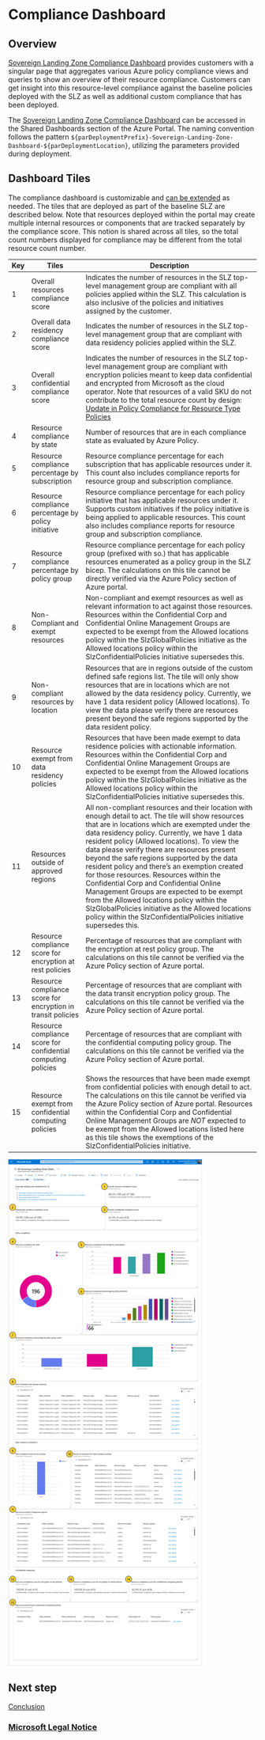# Compliance Dashboard

## Overview

[Sovereign Landing Zone Compliance Dashboard](https://portal.azure.com/#dashboard) provides customers with a singular page that aggregates various Azure policy compliance views and queries to show an overview of their resource compliance. Customers can get insight into this resource-level compliance against the baseline policies deployed with the SLZ as well as additional custom compliance that has been deployed.

The [Sovereign Landing Zone Compliance Dashboard](https://portal.azure.com/#dashboard) can be accessed in the Shared Dashboards section of the Azure Portal. The naming convention follows the pattern `${parDeploymentPrefix}-Sovereign-Landing-Zone-Dashboard-${parDeploymentLocation}`, utilizing the parameters provided during deployment.

## Dashboard Tiles

The compliance dashboard is customizable and [can be extended](scenarios/Extending-Compliance-Dashboard.md) as needed. The tiles that are deployed as part of the baseline SLZ are described below. Note that resources deployed within the portal may create multiple internal resources or components that are tracked separately by the compliance score. This notion is shared across all tiles, so the total count numbers displayed for compliance may be different from the total resource count number.

| Key | Tiles | Description |
|-----|--------|-------------|
| 1 | Overall resources compliance score | Indicates the number of resources in the SLZ top-level management group are compliant with all policies applied within the SLZ. This calculation is also inclusive of the policies and initiatives assigned by the customer. |
| 2 | Overall data residency compliance score | Indicates the number of resources in the SLZ top-level management group that are compliant with data residency policies applied within the SLZ. |
| 3 | Overall confidential compliance score | Indicates the number of resources in the SLZ top-level management group are compliant with encryption policies meant to keep data confidential and encrypted from Microsoft as the cloud operator. Note that resources of a valid SKU do not contribute to the total resource count by design: [Update in Policy Compliance for Resource Type Policies](https://azure.microsoft.com/updates/general-availability-update-in-policy-compliance-for-resource-type-policies/) |
| 4 | Resource compliance by state | Number of resources that are in each compliance state as evaluated by Azure Policy. |
| 5 | Resource compliance percentage by subscription | Resource compliance percentage for each subscription that has applicable resources under it. This count also includes compliance reports for resource group and subscription compliance. |
| 6 | Resource compliance percentage by policy initiative | Resource compliance percentage for each policy initiative that has applicable resources under it. Supports custom initiatives if the policy initiative is being applied to applicable resources. This count also includes compliance reports for resource group and subscription compliance. |
| 7 | Resource compliance percentage by policy group | Resource compliance percentage for each policy group (prefixed with so.) that has applicable resources enumerated as a policy group in the SLZ bicep. The calculations on this tile cannot be directly verified via the Azure Policy section of Azure portal. |
| 8 | Non-Compliant and exempt resources | Non-compliant and exempt resources as well as relevant information to act against those resources. Resources within the Confidential Corp and Confidential Online Management Groups are expected to be exempt from the Allowed locations policy within the SlzGlobalPolicies initiative as the Allowed locations policy within the SlzConfidentialPolicies initiative supersedes this. |
| 9 | Non-compliant resources by location | Resources that are in regions outside of the custom defined safe regions list. The tile will only show resources that are in locations which are not allowed by the data residency policy. Currently, we have 1 data resident policy (Allowed locations). To view the data please verify there are resources present beyond the safe regions supported by the data resident policy. |
| 10| Resource exempt from data residency policies | Resources that have been made exempt to data residence policies with actionable information. Resources within the Confidential Corp and Confidential Online Management Groups are expected to be exempt from the Allowed locations policy within the SlzGlobalPolicies initiative as the Allowed locations policy within the SlzConfidentialPolicies initiative supersedes this. |
| 11 | Resources outside of approved regions | All non-compliant resources and their location with enough detail to act. The tile will show resources that are in locations which are exempted under the data residency policy. Currently, we have 1 data resident policy (Allowed locations). To view the data please verify there are resources present beyond the safe regions supported by the data resident policy and there’s an exemption created for those resources. Resources within the Confidential Corp and Confidential Online Management Groups are expected to be exempt from the Allowed locations policy within the SlzGlobalPolicies initiative as the Allowed locations policy within the SlzConfidentialPolicies initiative supersedes this. |
| 12 | Resource compliance score for encryption at rest policies | Percentage of resources that are compliant with the encryption at rest policy group. The calculations on this tile cannot be verified via the Azure Policy section of Azure portal. |
| 13 | Resource compliance score for encryption in transit policies | Percentage of resources that are compliant with the data transit encryption policy group. The calculations on this tile cannot be verified via the Azure Policy section of Azure portal. |
| 14 | Resource compliance score for confidential computing policies | Percentage of resources that are compliant with the confidential computing policy group. The calculations on this tile cannot be verified via the Azure Policy section of Azure portal. |
| 15 | Resource exempt from confidential computing policies | Shows the resources that have been made exempt from confidential policies with enough detail to act. The calculations on this tile cannot be verified via the Azure Policy section of Azure portal. Resources within the Confidential Corp and Confidential Online Management Groups are *NOT* expected to be exempt from the Allowed locations listed here as this tile shows the exemptions of the SlzConfidentialPolicies initiative. |

![DashboardMarkup](images/compliance-dashboard.png)

## Next step

[Conclusion](11-Conclusion.md)

### [Microsoft Legal Notice](./NOTICE.md)
